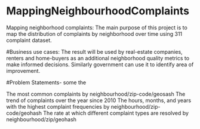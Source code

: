 # MappingNeighbourhoodComplaints
Mapping neighborhood complaints:
The main purpose of this project is to map the distribution of complaints by neighborhood over time using 311 complaint dataset.

#Business use cases: The result will be used by real-estate companies, renters and home-buyers as an additional neighborhood quality metrics
to make informed decisions. Similarly government can use it to identify area of improvement.


 #Problem Statements- some the

 The most common complaints by neighbourhood/zip-code/geosash
 The trend of complaints over the year since 2010
 The hours, months, and years with the highest complaint frequencies by neighbourhood/zip-code/geohash
 The rate at which different complaint types are resolved by neighbourhood/zip/geohash

